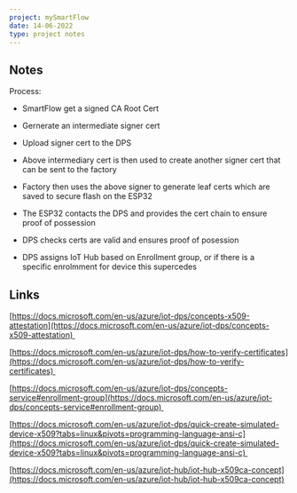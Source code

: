 ```yaml
---
project: mySmartFlow
date: 14-06-2022
type: project notes
---
```


## Notes

Process: 

-   SmartFlow get a signed CA Root Cert 
    
-   Gernerate an intermediate signer cert 
    
-   Upload signer cert to the DPS 
    
-   Above intermediary cert is then used to create another signer cert that can be sent to the factory  
    
-   Factory then uses the above signer to generate leaf certs which are saved to secure flash on the ESP32 
    
-   The ESP32 contacts the DPS and provides the cert chain to ensure proof of possession  
    
-   DPS checks certs are valid and ensures proof of posession 
    
-   DPS assigns IoT Hub based on Enrollment group, or if there is a specific enrolmment for device this supercedes


## Links
[https://docs.microsoft.com/en-us/azure/iot-dps/concepts-x509-attestation](https://docs.microsoft.com/en-us/azure/iot-dps/concepts-x509-attestation) 

[https://docs.microsoft.com/en-us/azure/iot-dps/how-to-verify-certificates](https://docs.microsoft.com/en-us/azure/iot-dps/how-to-verify-certificates) 

[https://docs.microsoft.com/en-us/azure/iot-dps/concepts-service#enrollment-group](https://docs.microsoft.com/en-us/azure/iot-dps/concepts-service#enrollment-group) 

[https://docs.microsoft.com/en-us/azure/iot-dps/quick-create-simulated-device-x509?tabs=linux&pivots=programming-language-ansi-c](https://docs.microsoft.com/en-us/azure/iot-dps/quick-create-simulated-device-x509?tabs=linux&pivots=programming-language-ansi-c) 

[https://docs.microsoft.com/en-us/azure/iot-hub/iot-hub-x509ca-concept](https://docs.microsoft.com/en-us/azure/iot-hub/iot-hub-x509ca-concept)

